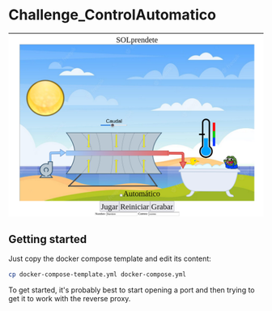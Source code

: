 # Challenge_ControlAutomatico

![preview](preview.png)

## Getting started

Just copy the docker compose template and edit its content:

```bash
cp docker-compose-template.yml docker-compose.yml
```

To get started, it's probably best to start opening a port and then trying to get it to work with the reverse proxy.
